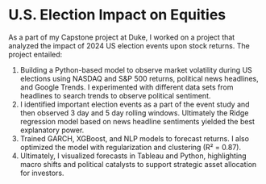 # U.S. Election Impact on Equities 
As a part of my Capstone project at Duke, I worked on a project that analyzed the impact of 2024 US election events upon stock returns. The project entailed:

1. Building a Python-based model to observe market volatility during US elections using NASDAQ and S&P 500 returns, political news headlines, and Google Trends. I experimented with different data sets from headlines to search trends to observe political sentiment.
2. I identified important election events as a part of the event study and then observed 3 day and 5 day rolling windows. Ultimately the Ridge regression model based on news headline sentiments yielded the best explanatory power. 
3. Trained GARCH, XGBoost, and NLP models to forecast returns. I also optimized the model with regularization and clustering (R² = 0.87). 
4. Ultimately, I visualized forecasts in Tableau and Python, highlighting macro shifts and political catalysts to support strategic asset allocation for investors.
